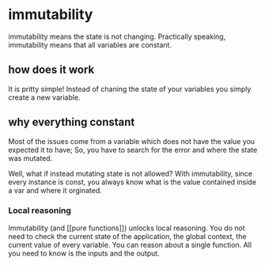 # immutability
immutability means the state is not changing. Practically speaking, immutability means that all variables are constant.

## how does it work
It is pritty simple! Instead of chaning the state of your variables you simply create a new variable.

## why everything constant
Most of the issues come from a variable which does not have the value you expected it to have; So, you have to search for the error and where the state was mutated. 

Well, what if instead mutating state is not allowed? With immutability, since every instance is const, you always know what is the value contained inside a var and where it orginated. 

### Local reasoning 
Immutability (and [[pure functions]]) unlocks local reasoning. You do not need to check the current state of the application, the global context, the current value of every variable. You can reason about a single function. All you need to know is the inputs and the output.

##